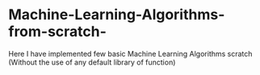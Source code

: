 # Machine-Learning-Algorithms-from-scratch-
Here I have implemented few basic Machine Learning Algorithms scratch (Without the use of any default library of function)
